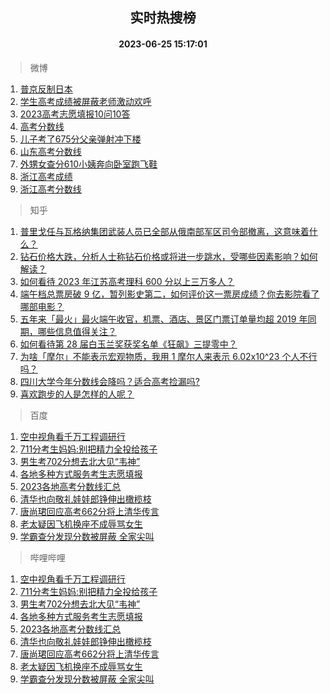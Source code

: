 <div align="center"><h2>实时热搜榜</h2><h4>2023-06-25 15:17:01</h4></div>

> 微博  

1. [普京反制日本](https://s.weibo.com/weibo?q=%23%E6%99%AE%E4%BA%AC%E5%8F%8D%E5%88%B6%E6%97%A5%E6%9C%AC%23&t=31&band_rank=1&Refer=top)<br />
2. [学生高考成绩被屏蔽老师激动欢呼](https://s.weibo.com/weibo?q=%23%E5%AD%A6%E7%94%9F%E9%AB%98%E8%80%83%E6%88%90%E7%BB%A9%E8%A2%AB%E5%B1%8F%E8%94%BD%E8%80%81%E5%B8%88%E6%BF%80%E5%8A%A8%E6%AC%A2%E5%91%BC%23&t=31&band_rank=2&Refer=top)<br />
3. [2023高考志愿填报10问10答](https://s.weibo.com/weibo?q=%232023%E9%AB%98%E8%80%83%E5%BF%97%E6%84%BF%E5%A1%AB%E6%8A%A510%E9%97%AE10%E7%AD%94%23&t=31&band_rank=3&Refer=top)<br />
4. [高考分数线](https://s.weibo.com/weibo?q=%23%E9%AB%98%E8%80%83%E5%88%86%E6%95%B0%E7%BA%BF%23&t=31&band_rank=4&Refer=top)<br />
5. [儿子考了675分父亲弹射冲下楼](https://s.weibo.com/weibo?q=%23%E5%84%BF%E5%AD%90%E8%80%83%E4%BA%86675%E5%88%86%E7%88%B6%E4%BA%B2%E5%BC%B9%E5%B0%84%E5%86%B2%E4%B8%8B%E6%A5%BC%23&t=31&band_rank=5&Refer=top)<br />
6. [山东高考分数线](https://s.weibo.com/weibo?q=%23%E5%B1%B1%E4%B8%9C%E9%AB%98%E8%80%83%E5%88%86%E6%95%B0%E7%BA%BF%23&t=31&band_rank=6&Refer=top)<br />
7. [外甥女查分610小姨奔向卧室跑飞鞋](https://s.weibo.com/weibo?q=%23%E5%A4%96%E7%94%A5%E5%A5%B3%E6%9F%A5%E5%88%86610%E5%B0%8F%E5%A7%A8%E5%A5%94%E5%90%91%E5%8D%A7%E5%AE%A4%E8%B7%91%E9%A3%9E%E9%9E%8B%23&t=31&band_rank=7&Refer=top)<br />
8. [浙江高考成绩](https://s.weibo.com/weibo?q=%E6%B5%99%E6%B1%9F%E9%AB%98%E8%80%83%E6%88%90%E7%BB%A9&t=31&band_rank=8&Refer=top)<br />
9. [浙江高考分数线](https://s.weibo.com/weibo?q=%E6%B5%99%E6%B1%9F%E9%AB%98%E8%80%83%E5%88%86%E6%95%B0%E7%BA%BF&t=31&band_rank=9&Refer=top)<br />

> 知乎  

1. [普里戈任与瓦格纳集团武装人员已全部从俄南部军区司令部撤离，这意味着什么？](https://www.zhihu.com/question/608395500)<br />
2. [钻石价格大跌，分析人士称钻石价格或将进一步跳水，受哪些因素影响？如何解读？](https://www.zhihu.com/question/608252259)<br />
3. [如何看待 2023 年江苏高考理科 600 分以上三万多人？](https://www.zhihu.com/question/608323244)<br />
4. [端午档总票房破 9 亿，暂列影史第二，如何评价这一票房成绩？你去影院看了哪部电影？](https://www.zhihu.com/question/608300528)<br />
5. [五年来「最火」最火端午收官，机票、酒店、景区门票订单量均超 2019 年同期，哪些信息值得关注？](https://www.zhihu.com/question/608421262)<br />
6. [如何看待第 28 届白玉兰奖获奖名单《狂飙》三提零中？](https://www.zhihu.com/question/608166845)<br />
7. [为啥「摩尔」不能表示宏观物质，我用 1 摩尔人来表示 6.02x10^23 个人不行吗？](https://www.zhihu.com/question/608029623)<br />
8. [四川大学今年分数线会降吗？适合高考捡漏吗?](https://www.zhihu.com/question/605867869)<br />
9. [喜欢跑步的人是怎样的人呢？](https://www.zhihu.com/question/604512790)<br />

> 百度  

1. [空中视角看千万工程调研行](https://www.baidu.com/s?wd=%E7%A9%BA%E4%B8%AD%E8%A7%86%E8%A7%92%E7%9C%8B%E5%8D%83%E4%B8%87%E5%B7%A5%E7%A8%8B%E8%B0%83%E7%A0%94%E8%A1%8C&sa=fyb_news&rsv_dl=fyb_news)<br />
2. [711分考生妈妈:别把精力全投给孩子](https://www.baidu.com/s?wd=711%E5%88%86%E8%80%83%E7%94%9F%E5%A6%88%E5%A6%88%3A%E5%88%AB%E6%8A%8A%E7%B2%BE%E5%8A%9B%E5%85%A8%E6%8A%95%E7%BB%99%E5%AD%A9%E5%AD%90&sa=fyb_news&rsv_dl=fyb_news)<br />
3. [男生考702分想去北大见“韦神”](https://www.baidu.com/s?wd=%E7%94%B7%E7%94%9F%E8%80%83702%E5%88%86%E6%83%B3%E5%8E%BB%E5%8C%97%E5%A4%A7%E8%A7%81%E2%80%9C%E9%9F%A6%E7%A5%9E%E2%80%9D&sa=fyb_news&rsv_dl=fyb_news)<br />
4. [各地多种方式服务考生志愿填报](https://www.baidu.com/s?wd=%E5%90%84%E5%9C%B0%E5%A4%9A%E7%A7%8D%E6%96%B9%E5%BC%8F%E6%9C%8D%E5%8A%A1%E8%80%83%E7%94%9F%E5%BF%97%E6%84%BF%E5%A1%AB%E6%8A%A5&sa=fyb_news&rsv_dl=fyb_news)<br />
5. [2023各地高考分数线汇总](https://www.baidu.com/s?wd=%E9%AB%98%E8%80%83%E6%89%B9%E6%AC%A1%E7%BA%BF&sa=fyb_news&rsv_dl=fyb_news)<br />
6. [清华也向敬礼娃娃郎铮伸出橄榄枝](https://www.baidu.com/s?wd=%E6%B8%85%E5%8D%8E%E4%B9%9F%E5%90%91%E6%95%AC%E7%A4%BC%E5%A8%83%E5%A8%83%E9%83%8E%E9%93%AE%E4%BC%B8%E5%87%BA%E6%A9%84%E6%A6%84%E6%9E%9D&sa=fyb_news&rsv_dl=fyb_news)<br />
7. [唐尚珺回应高考662分将上清华传言](https://www.baidu.com/s?wd=%E5%94%90%E5%B0%9A%E7%8F%BA%E5%9B%9E%E5%BA%94%E9%AB%98%E8%80%83662%E5%88%86%E5%B0%86%E4%B8%8A%E6%B8%85%E5%8D%8E%E4%BC%A0%E8%A8%80&sa=fyb_news&rsv_dl=fyb_news)<br />
8. [老太疑因飞机换座不成辱骂女生](https://www.baidu.com/s?wd=%E8%80%81%E5%A4%AA%E7%96%91%E5%9B%A0%E9%A3%9E%E6%9C%BA%E6%8D%A2%E5%BA%A7%E4%B8%8D%E6%88%90%E8%BE%B1%E9%AA%82%E5%A5%B3%E7%94%9F&sa=fyb_news&rsv_dl=fyb_news)<br />
9. [学霸查分发现分数被屏蔽 全家尖叫](https://www.baidu.com/s?wd=%E5%AD%A6%E9%9C%B8%E6%9F%A5%E5%88%86%E5%8F%91%E7%8E%B0%E5%88%86%E6%95%B0%E8%A2%AB%E5%B1%8F%E8%94%BD+%E5%85%A8%E5%AE%B6%E5%B0%96%E5%8F%AB&sa=fyb_news&rsv_dl=fyb_news)<br />

> 哔哩哔哩  

1. [空中视角看千万工程调研行](https://www.baidu.com/s?wd=%E7%A9%BA%E4%B8%AD%E8%A7%86%E8%A7%92%E7%9C%8B%E5%8D%83%E4%B8%87%E5%B7%A5%E7%A8%8B%E8%B0%83%E7%A0%94%E8%A1%8C&sa=fyb_news&rsv_dl=fyb_news)<br />
2. [711分考生妈妈:别把精力全投给孩子](https://www.baidu.com/s?wd=711%E5%88%86%E8%80%83%E7%94%9F%E5%A6%88%E5%A6%88%3A%E5%88%AB%E6%8A%8A%E7%B2%BE%E5%8A%9B%E5%85%A8%E6%8A%95%E7%BB%99%E5%AD%A9%E5%AD%90&sa=fyb_news&rsv_dl=fyb_news)<br />
3. [男生考702分想去北大见“韦神”](https://www.baidu.com/s?wd=%E7%94%B7%E7%94%9F%E8%80%83702%E5%88%86%E6%83%B3%E5%8E%BB%E5%8C%97%E5%A4%A7%E8%A7%81%E2%80%9C%E9%9F%A6%E7%A5%9E%E2%80%9D&sa=fyb_news&rsv_dl=fyb_news)<br />
4. [各地多种方式服务考生志愿填报](https://www.baidu.com/s?wd=%E5%90%84%E5%9C%B0%E5%A4%9A%E7%A7%8D%E6%96%B9%E5%BC%8F%E6%9C%8D%E5%8A%A1%E8%80%83%E7%94%9F%E5%BF%97%E6%84%BF%E5%A1%AB%E6%8A%A5&sa=fyb_news&rsv_dl=fyb_news)<br />
5. [2023各地高考分数线汇总](https://www.baidu.com/s?wd=%E9%AB%98%E8%80%83%E6%89%B9%E6%AC%A1%E7%BA%BF&sa=fyb_news&rsv_dl=fyb_news)<br />
6. [清华也向敬礼娃娃郎铮伸出橄榄枝](https://www.baidu.com/s?wd=%E6%B8%85%E5%8D%8E%E4%B9%9F%E5%90%91%E6%95%AC%E7%A4%BC%E5%A8%83%E5%A8%83%E9%83%8E%E9%93%AE%E4%BC%B8%E5%87%BA%E6%A9%84%E6%A6%84%E6%9E%9D&sa=fyb_news&rsv_dl=fyb_news)<br />
7. [唐尚珺回应高考662分将上清华传言](https://www.baidu.com/s?wd=%E5%94%90%E5%B0%9A%E7%8F%BA%E5%9B%9E%E5%BA%94%E9%AB%98%E8%80%83662%E5%88%86%E5%B0%86%E4%B8%8A%E6%B8%85%E5%8D%8E%E4%BC%A0%E8%A8%80&sa=fyb_news&rsv_dl=fyb_news)<br />
8. [老太疑因飞机换座不成辱骂女生](https://www.baidu.com/s?wd=%E8%80%81%E5%A4%AA%E7%96%91%E5%9B%A0%E9%A3%9E%E6%9C%BA%E6%8D%A2%E5%BA%A7%E4%B8%8D%E6%88%90%E8%BE%B1%E9%AA%82%E5%A5%B3%E7%94%9F&sa=fyb_news&rsv_dl=fyb_news)<br />
9. [学霸查分发现分数被屏蔽 全家尖叫](https://www.baidu.com/s?wd=%E5%AD%A6%E9%9C%B8%E6%9F%A5%E5%88%86%E5%8F%91%E7%8E%B0%E5%88%86%E6%95%B0%E8%A2%AB%E5%B1%8F%E8%94%BD+%E5%85%A8%E5%AE%B6%E5%B0%96%E5%8F%AB&sa=fyb_news&rsv_dl=fyb_news)<br />
